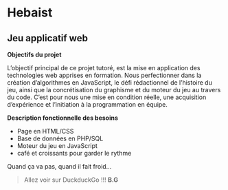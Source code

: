 # Hebaist

##   Jeu applicatif web


**Objectifs du projet**

L’objectif principal de ce projet tutoré, est la mise en application des
technologies web apprises en formation.
Nous perfectionner dans la création d’algorithmes en JavaScript, le défi
rédactionnel de l’histoire du jeu, ainsi que la concrétisation du graphisme et du
moteur du jeu au travers du code.
C’est pour nous une mise en condition réelle, une acquisition d’expérience et
l’initiation à la programmation en équipe.

**Description fonctionnelle des besoins**

- Page en HTML/CSS
- Base de données en PHP/SQL
- Moteur du jeu en JavaScript
- café et croissants pour garder le rythme

Quand ça va pas, quand il fait froid...

> Allez voir sur DuckduckGo !!!
>           **B.G**
